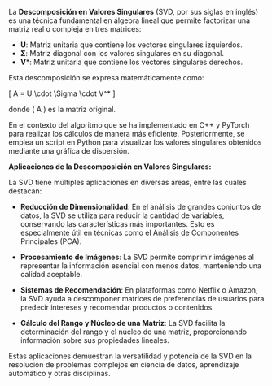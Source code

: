La **Descomposición en Valores Singulares** (SVD, por sus siglas en inglés) es una técnica fundamental en álgebra lineal que permite factorizar una matriz real o compleja en tres matrices:

- **U**: Matriz unitaria que contiene los vectores singulares izquierdos.
- **Σ**: Matriz diagonal con los valores singulares en su diagonal.
- **V***: Matriz unitaria que contiene los vectores singulares derechos.

Esta descomposición se expresa matemáticamente como:

\[ A = U \cdot \Sigma \cdot V^* \]

donde \( A \) es la matriz original.

En el contexto del algoritmo que se ha implementado en C++ y PyTorch para realizar los cálculos de manera más eficiente. Posteriormente, se emplea un script en Python para visualizar los valores singulares obtenidos mediante una gráfica de dispersión.

**Aplicaciones de la Descomposición en Valores Singulares:**

La SVD tiene múltiples aplicaciones en diversas áreas, entre las cuales destacan:

- **Reducción de Dimensionalidad**: En el análisis de grandes conjuntos de datos, la SVD se utiliza para reducir la cantidad de variables, conservando las características más importantes. Esto es especialmente útil en técnicas como el Análisis de Componentes Principales (PCA).

- **Procesamiento de Imágenes**: La SVD permite comprimir imágenes al representar la información esencial con menos datos, manteniendo una calidad aceptable.

- **Sistemas de Recomendación**: En plataformas como Netflix o Amazon, la SVD ayuda a descomponer matrices de preferencias de usuarios para predecir intereses y recomendar productos o contenidos.

- **Cálculo del Rango y Núcleo de una Matriz**: La SVD facilita la determinación del rango y el núcleo de una matriz, proporcionando información sobre sus propiedades lineales.

Estas aplicaciones demuestran la versatilidad y potencia de la SVD en la resolución de problemas complejos en ciencia de datos, aprendizaje automático y otras disciplinas. 
